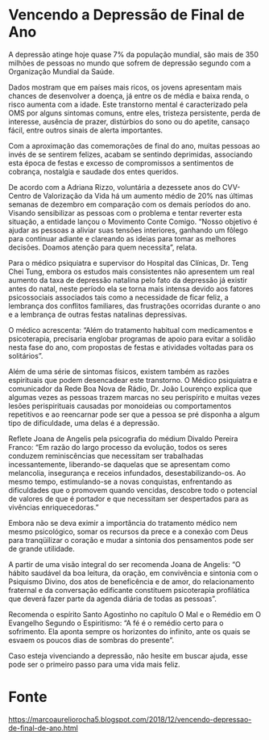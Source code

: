# Vencendo a Depressão de Final de Ano

A depressão atinge hoje quase 7% da população mundial, são mais de 350 milhões de pessoas no mundo que sofrem de depressão segundo com a Organização Mundial da Saúde.

Dados mostram que em países mais ricos, os jovens apresentam mais chances de desenvolver a doença, já entre os de média e baixa renda, o risco aumenta com a idade. Este transtorno mental é caracterizado pela OMS por alguns sintomas comuns, entre eles, tristeza persistente, perda de interesse, ausência de prazer, distúrbios do sono ou do apetite, cansaço fácil, entre outros sinais de alerta importantes.

Com a aproximação das comemorações de final do ano, muitas pessoas ao invés de se sentirem felizes, acabam se sentindo deprimidas, associando esta época de festas e excesso de compromissos a sentimentos de cobrança, nostalgia e saudade dos entes queridos.

De acordo com a Adriana Rizzo, voluntária a dezessete anos do CVV- Centro de Valorização da Vida há um aumento médio de 20% nas últimas semanas de dezembro em comparação com os demais períodos do ano. Visando sensibilizar as pessoas com o problema e tentar reverter esta situação, a entidade lançou o Movimento Conte Comigo. “Nosso objetivo é ajudar as pessoas a aliviar suas tensões interiores, ganhando um fôlego para continuar adiante e clareando as ideias para tomar as melhores decisões. Doamos atenção para quem necessita”, relata.

Para o médico psiquiatra e supervisor do Hospital das Clínicas, Dr. Teng Chei Tung, embora os estudos mais consistentes não apresentem um real aumento da taxa de depressão natalina pelo fato da depressão já existir antes do natal, neste período ela se torna mais intensa devido aos fatores psicossociais associados tais como a necessidade de ficar feliz, a lembrança dos conflitos familiares, das frustrações ocorridas durante o ano e a lembrança de outras festas natalinas depressivas. 

O médico acrescenta: “Além do tratamento habitual com medicamentos e psicoterapia, precisaria englobar programas de apoio para evitar a solidão nesta fase do ano, com propostas de festas e atividades voltadas para os solitários”.

Além de uma série de sintomas físicos, existem também as razões espirituais que podem desencadear este transtorno. O Médico psiquiatra e comunicador da Rede Boa Nova de Rádio, Dr. João Lourenço explica que algumas vezes as pessoas trazem marcas no seu perispírito e muitas vezes lesões perispirituais causadas por monoideias ou comportamentos repetitivos e ao reencarnar pode ser que a pessoa se pré disponha a algum tipo de dificuldade, uma delas é a depressão.

Reflete Joana de Angelis pela psicografia do médium Divaldo Pereira Franco: “Em razão do largo processo da evolução, todos os seres conduzem reminiscências que necessitam ser trabalhadas incessantemente, liberando-se daquelas que se apresentam como melancolia, insegurança e receios infundados, desestabilizando-os. Ao mesmo tempo, estimulando-se a novas conquistas, enfrentando as dificuldades que o promovem quando vencidas, descobre todo o potencial de valores de que é portador e que necessitam ser despertados para as vivências enriquecedoras.”

Embora não se deva eximir a importância do tratamento médico nem mesmo psicológico, somar os recursos da prece e a conexão com Deus para tranqüilizar o coração e mudar a sintonia dos pensamentos pode ser de grande utilidade.

A partir de uma visão integral do ser recomenda Joana de Angelis: “O hábito saudável da boa leitura, da oração, em convivência e sintonia com o Psiquismo Divino, dos atos de beneficência e de amor, do relacionamento fraternal e da conversação edificante constituem psicoterapia profilática que deverá fazer parte da agenda diária de todas as pessoas”.

Recomenda o espírito Santo Agostinho no capítulo O Mal e o Remédio em O Evangelho Segundo o Espiritismo: “A fé é o remédio certo para o sofrimento. Ela aponta sempre os horizontes do infinito, ante os quais se esvaem os poucos dias de sombras do presente”.

Caso esteja vivenciando a depressão, não hesite em buscar ajuda, esse pode ser o primeiro passo para uma vida mais feliz.

# Fonte
https://marcoaureliorocha5.blogspot.com/2018/12/vencendo-depressao-de-final-de-ano.html

